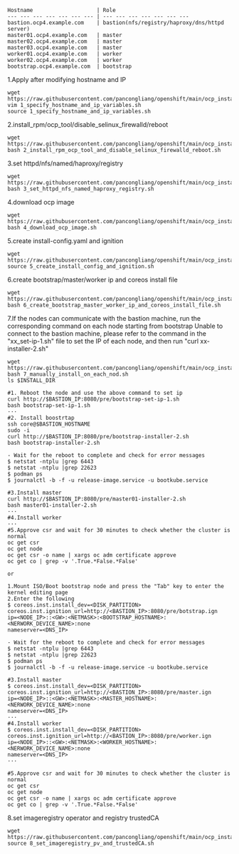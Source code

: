 ~~~
Hostname                    | Role
--- --- --- --- --- --- --- | --- --- --- --- --- --- --- 
bastion.ocp4.example.com    | bastion(nfs/registry/haproxy/dns/httpd server)
master01.ocp4.example.com   | master 
master02.ocp4.example.com   | master
master03.ocp4.example.com   | master
worker01.ocp4.example.com   | worker
worker02.ocp4.example.com   | worker
bootstrap.ocp4.example.com  | bootstrap

~~~




1.Apply after modifying hostname and IP
~~~
wget https://raw.githubusercontent.com/pancongliang/openshift/main/ocp_install/1_specify_hostname_and_ip_variables.sh
vim 1_specify_hostname_and_ip_variables.sh
source 1_specify_hostname_and_ip_variables.sh
~~~

2.install_rpm/ocp_tool/disable_selinux_firewalld/reboot
~~~
wget https://raw.githubusercontent.com/pancongliang/openshift/main/ocp_install/2_install_rpm_ocp_tool_and_disable_selinux_firewalld_reboot.sh
bash 2_install_rpm_ocp_tool_and_disable_selinux_firewalld_reboot.sh
~~~

3.set httpd/nfs/named/haproxy/registry
~~~
wget https://raw.githubusercontent.com/pancongliang/openshift/main/ocp_install/3_set_httpd_nfs_named_haproxy_registry.sh
bash 3_set_httpd_nfs_named_haproxy_registry.sh
~~~

4.download ocp image
~~~
wget https://raw.githubusercontent.com/pancongliang/openshift/main/ocp_install/4_download_ocp_image.sh
bash 4_download_ocp_image.sh
~~~

5.create install-config.yaml and ignition
~~~
wget https://raw.githubusercontent.com/pancongliang/openshift/main/ocp_install/5_create_install_config_and_ignition.sh
source 5_create_install_config_and_ignition.sh
~~~

6.create bootstrap/master/worker ip and coreos install file
~~~
wget https://raw.githubusercontent.com/pancongliang/openshift/main/ocp_install/6_create_bootstrap_master_worker_ip_and_coreos_install_file.sh
bash 6_create_bootstrap_master_worker_ip_and_coreos_install_file.sh
~~~

7.If the nodes can communicate with the bastion machine, run the corresponding command on each node starting from bootstrap
Unable to connect to the bastion machine, please refer to the command in the "xx_set-ip-1.sh" file to set the IP of each node, and then run "curl xx-installer-2.sh"
~~~
wget https://raw.githubusercontent.com/pancongliang/openshift/main/ocp_install/7_manually_install_on_each_nod.sh
bash 7_manually_install_on_each_nod.sh
ls $INSTALL_DIR

#1. Reboot the node and use the above command to set ip
curl http://$BASTION_IP:8080/pre/bootstrap-set-ip-1.sh
bash bootstrap-set-ip-1.sh
···
#2. Install boostrtap
ssh core@$BASTION_HOSTNAME
sudo -i
curl http://$BASTION_IP:8080/pre/bootstrap-installer-2.sh
bash bootstrap-installer-2.sh

- Wait for the reboot to complete and check for error messages
$ netstat -ntplu |grep 6443
$ netstat -ntplu |grep 22623
$ podman ps
$ journalctl -b -f -u release-image.service -u bootkube.service

#3.Install master
curl http://$BASTION_IP:8080/pre/master01-installer-2.sh
bash master01-installer-2.sh
···
#4.Install worker
···
#5.Approve csr and wait for 30 minutes to check whether the cluster is normal 
oc get csr
oc get node
oc get csr -o name | xargs oc adm certificate approve
oc get co | grep -v '.True.*False.*False'

or

1.Mount ISO/Boot bootstrap node and press the "Tab" key to enter the kernel editing page
2.Enter the following
$ coreos.inst.install_dev=<DISK_PARTITION> coreos.inst.ignition_url=http://<BASTION_IP>:8080/pre/botstrap.ign
ip=<NODE_IP>::<GW>:<NETMASK>:<BOOTSTRAP_HOSTNAME>:<NERWORK_DEVICE_NAME>:none
nameserver=<DNS_IP>

- Wait for the reboot to complete and check for error messages
$ netstat -ntplu |grep 6443
$ netstat -ntplu |grep 22623
$ podman ps
$ journalctl -b -f -u release-image.service -u bootkube.service

#3.Install master
$ coreos.inst.install_dev=<DISK_PARTITION> coreos.inst.ignition_url=http://<BASTION_IP>:8080/pre/master.ign
ip=<NODE_IP>::<GW>:<NETMASK>:<MASTER_HOSTNAME>:<NERWORK_DEVICE_NAME>:none
nameserver=<DNS_IP>
···
#4.Install worker
$ coreos.inst.install_dev=<DISK_PARTITION> coreos.inst.ignition_url=http://<BASTION_IP>:8080/pre/worker.ign
ip=<NODE_IP>::<GW>:<NETMASK>:<WORKER_HOSTNAME>:<NERWORK_DEVICE_NAME>:none
nameserver=<DNS_IP>
···

#5.Approve csr and wait for 30 minutes to check whether the cluster is normal 
oc get csr
oc get node
oc get csr -o name | xargs oc adm certificate approve
oc get co | grep -v '.True.*False.*False'
~~~

8.set imageregistry operator and registry trustedCA
~~~
wget https://raw.githubusercontent.com/pancongliang/openshift/main/ocp_install/8_set_imageregistry_pv_and_trustedCA.sh
source 8_set_imageregistry_pv_and_trustedCA.sh
~~~
